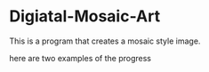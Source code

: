 # Digiatal-Mosaic-Art
This is a program that creates a mosaic style image.

here are two examples of the progress
